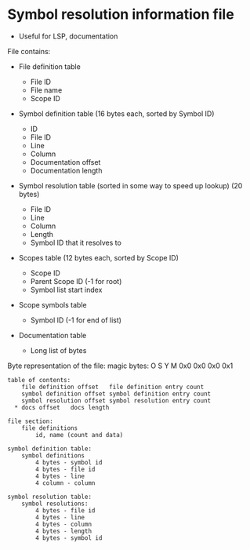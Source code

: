 Symbol resolution information file
==================================

- Useful for LSP, documentation


File contains:
- File definition table
    - File ID
    - File name
    * Scope ID

- Symbol definition table (16 bytes each, sorted by Symbol ID)
    - ID
    - File ID
    - Line
    - Column
    * Documentation offset
    * Documentation length

- Symbol resolution table (sorted in some way to speed up lookup) (20 bytes)
    - File ID
    - Line
    - Column
    - Length
    - Symbol ID that it resolves to

* Scopes table (12 bytes each, sorted by Scope ID)
    * Scope ID
    * Parent Scope ID (-1 for root)
    * Symbol list start index

* Scope symbols table
    * Symbol ID (-1 for end of list)

* Documentation table
    * Long list of bytes

Byte representation of the file:
    magic bytes:
        O S Y M 0x0 0x0 0x0 0x1

    table of contents:
        file definition offset   file definition entry count
        symbol definition offset symbol definition entry count
        symbol resolution offset symbol resolution entry count
      * docs offset   docs length

    file section:
        file definitions
            id, name (count and data)
    
    symbol definition table:
        symbol definitions
            4 bytes - symbol id
            4 bytes - file id
            4 bytes - line
            4 column - column

    symbol resolution table:
        symbol resolutions:
            4 bytes - file id
            4 bytes - line
            4 bytes - column
            4 bytes - length
            4 bytes - symbol id
